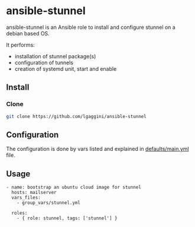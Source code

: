 # ansible-stunnel

ansible-stunnel is an Ansible role to install and configure stunnel on a debian based OS.

It performs: 

* installation of stunnel package(s)
* configuration of tunnels
* creation of systemd unit, start and enable

## Install
### Clone
```bash
git clone https://github.com/lgaggini/ansible-stunnel
```
## Configuration

The configuration is done by vars listed and explained in [defaults/main.yml](https://github.com/lgaggini/ansible-stunnel/blob/master/defaults/main.yml) file.

## Usage

```
- name: bootstrap an ubuntu cloud image for stunnel
  hosts: mailserver
  vars_files:
    - group_vars/stunnel.yml

  roles:
    - { role: stunnel, tags: ['stunnel'] }
```

